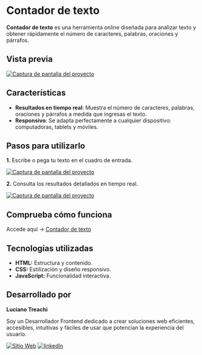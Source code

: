 # Contador de texto

**Contador de texto** es una herramienta online diseñada para analizar texto y obtener rápidamente el número de caracteres, palabras, oraciones y párrafos.

## Vista previa

[![Captura de pantalla del proyecto](https://i.postimg.cc/j2xnGJxg/website.jpg)](https://postimg.cc/62PQZqGn)

## Características

- **Resultados en tiempo real**: Muestra el número de caracteres, palabras, oraciones y párrafos a medida que ingresas el texto.
- **Responsivo**: Se adapta perfectamente a cualquier dispositivo: computadoras, tablets y móviles.

## Pasos para utilizarlo

**1.** Escribe o pega tu texto en el cuadro de entrada.

[![Captura de pantalla del proyecto](https://i.postimg.cc/x1Rx8wJZ/website.jpg)](https://postimg.cc/gxxqBBKy)

**2.** Consulta los resultados detallados en tiempo real.

[![Captura de pantalla del proyecto](https://i.postimg.cc/PqVSz1Mz/website.jpg)](https://postimg.cc/06mG9MFb)

## Comprueba cómo funciona

Accede aquí → [Contador de texto](https://contadordetexto.vercel.app/)

## Tecnologías utilizadas

- **HTML:** Estructura y contenido.
- **CSS:** Estilización y diseño responsivo.
- **JavaScript:** Funcionalidad interactiva.

## Desarrollado por

**Luciano Treachi**

Soy un Desarrollador Frontend dedicado a crear soluciones web eficientes, accesibles, intuitivas y fáciles de usar que potencian la experiencia del usuario.

[![Sitio Web](https://img.shields.io/badge/Sitio_Web-black?style=for-the-badge&logoColor=white)](https://lucianotreachi.vercel.app/)
[![linkedIn](https://img.shields.io/badge/LinkedIn-0077B5?style=for-the-badge&logoColor=white)](https://www.linkedin.com/in/luciano-treachi/)
